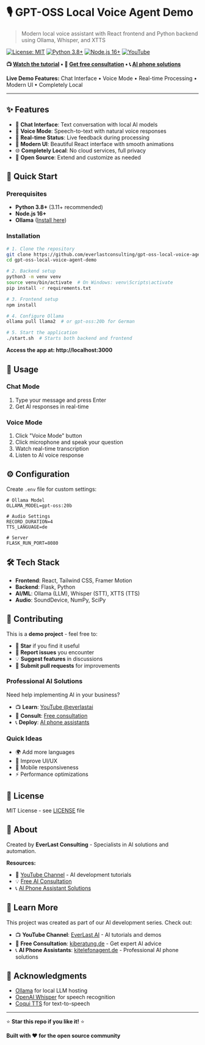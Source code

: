 # 🎙️ GPT-OSS Local Voice Agent Demo

> Modern local voice assistant with React frontend and Python backend using Ollama, Whisper, and XTTS

[![License: MIT](https://img.shields.io/badge/License-MIT-yellow.svg)](https://opensource.org/licenses/MIT)
[![Python 3.8+](https://img.shields.io/badge/python-3.8+-blue.svg)](https://www.python.org/downloads/)
[![Node.js 16+](https://img.shields.io/badge/node-16+-green.svg)](https://nodejs.org/)
[![YouTube](https://img.shields.io/badge/YouTube-@everlastai-red?logo=youtube)](https://www.youtube.com/@everlastai)

**📺 [Watch the tutorial](https://www.youtube.com/@everlastai) • 💬 [Get free consultation](https://kiberatung.de) • 📞 [AI phone solutions](https://kitelefonagent.de)**

**Live Demo Features:** Chat Interface • Voice Mode • Real-time Processing • Modern UI • Completely Local

---

## ✨ Features

- 💬 **Chat Interface**: Text conversation with local AI models
- 🎤 **Voice Mode**: Speech-to-text with natural voice responses  
- 🔄 **Real-time Status**: Live feedback during processing
- 🎨 **Modern UI**: Beautiful React interface with smooth animations
- 🌐 **Completely Local**: No cloud services, full privacy
- 🔧 **Open Source**: Extend and customize as needed

## 🚀 Quick Start

### Prerequisites

- **Python 3.8+** (3.11+ recommended)
- **Node.js 16+** 
- **Ollama** ([Install here](https://ollama.ai))

### Installation

```bash
# 1. Clone the repository
git clone https://github.com/everlastconsulting/gpt-oss-local-voice-agent-demo.git
cd gpt-oss-local-voice-agent-demo

# 2. Backend setup
python3 -m venv venv
source venv/bin/activate  # On Windows: venv\Scripts\activate
pip install -r requirements.txt

# 3. Frontend setup
npm install

# 4. Configure Ollama
ollama pull llama2  # or gpt-oss:20b for German

# 5. Start the application
./start.sh  # Starts both backend and frontend
```

**Access the app at: http://localhost:3000**

## 🎯 Usage

### Chat Mode
1. Type your message and press Enter
2. Get AI responses in real-time

### Voice Mode  
1. Click "Voice Mode" button
2. Click microphone and speak your question
3. Watch real-time transcription
4. Listen to AI voice response

## ⚙️ Configuration

Create `.env` file for custom settings:

```env
# Ollama Model
OLLAMA_MODEL=gpt-oss:20b

# Audio Settings
RECORD_DURATION=4
TTS_LANGUAGE=de

# Server
FLASK_RUN_PORT=8080
```

## 🛠️ Tech Stack

- **Frontend**: React, Tailwind CSS, Framer Motion
- **Backend**: Flask, Python
- **AI/ML**: Ollama (LLM), Whisper (STT), XTTS (TTS)
- **Audio**: SoundDevice, NumPy, SciPy

## 🤝 Contributing

This is a **demo project** - feel free to:

- 🌟 **Star** if you find it useful
- 🐛 **Report issues** you encounter  
- 💡 **Suggest features** in discussions
- 🔧 **Submit pull requests** for improvements

### Professional AI Solutions

Need help implementing AI in your business? 

- 📺 **Learn**: [YouTube @everlastai](https://www.youtube.com/@everlastai) 
- 💬 **Consult**: [Free consultation](https://kiberatung.de)
- 📞 **Deploy**: [AI phone assistants](https://kitelefonagent.de)

### Quick Ideas
- 🌍 Add more languages
- 🎨 Improve UI/UX
- 📱 Mobile responsiveness
- ⚡ Performance optimizations

## 📝 License

MIT License - see [LICENSE](LICENSE) file

## 👥 About

Created by **EverLast Consulting** - Specialists in AI solutions and automation.

**Resources:**
- 🎥 [YouTube Channel](https://www.youtube.com/@everlastai) - AI development tutorials
- 💡 [Free AI Consultation](https://kiberatung.de) 
- 📞 [AI Phone Assistant Solutions](https://kitelefonagent.de)

## 🎥 Learn More

This project was created as part of our AI development series. Check out:

- 📺 **YouTube Channel**: [EverLast AI](https://www.youtube.com/@everlastai) - AI tutorials and demos
- 💬 **Free Consultation**: [kiberatung.de](https://kiberatung.de) - Get expert AI advice
- 📞 **AI Phone Assistants**: [kitelefonagent.de](https://kitelefonagent.de) - Professional AI phone solutions

## 🙏 Acknowledgments

- [Ollama](https://ollama.ai) for local LLM hosting
- [OpenAI Whisper](https://openai.com/research/whisper) for speech recognition
- [Coqui TTS](https://github.com/coqui-ai/TTS) for text-to-speech

---

⭐ **Star this repo if you like it!** ⭐

**Built with ❤️ for the open source community**
